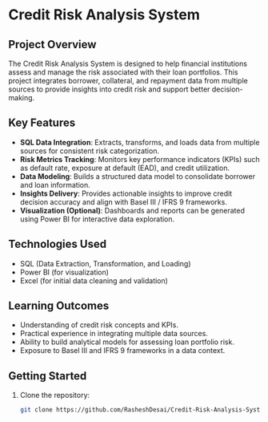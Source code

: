 # Credit Risk Analysis System

## Project Overview
The Credit Risk Analysis System is designed to help financial institutions assess and manage the risk associated with their loan portfolios. This project integrates borrower, collateral, and repayment data from multiple sources to provide insights into credit risk and support better decision-making.

## Key Features
- **SQL Data Integration**: Extracts, transforms, and loads data from multiple sources for consistent risk categorization.
- **Risk Metrics Tracking**: Monitors key performance indicators (KPIs) such as default rate, exposure at default (EAD), and credit utilization.
- **Data Modeling**: Builds a structured data model to consolidate borrower and loan information.
- **Insights Delivery**: Provides actionable insights to improve credit decision accuracy and align with Basel III / IFRS 9 frameworks.
- **Visualization (Optional)**: Dashboards and reports can be generated using Power BI for interactive data exploration.

## Technologies Used
- SQL (Data Extraction, Transformation, and Loading)
- Power BI (for visualization)
- Excel (for initial data cleaning and validation)

## Learning Outcomes
- Understanding of credit risk concepts and KPIs.
- Practical experience in integrating multiple data sources.
- Ability to build analytical models for assessing loan portfolio risk.
- Exposure to Basel III and IFRS 9 frameworks in a data context.

## Getting Started
1. Clone the repository:  
   ```bash
   git clone https://github.com/RasheshDesai/Credit-Risk-Analysis-System.git
